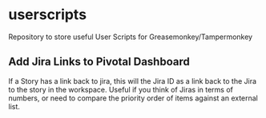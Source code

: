 # userscripts
Repository to store useful User Scripts for Greasemonkey/Tampermonkey

## Add Jira Links to Pivotal Dashboard

If a Story has a link back to jira, this will the Jira ID as a link back to the
Jira to the story in the workspace.  Useful if you think of Jiras in terms of
numbers, or need to compare the priority order of items against an external list.
